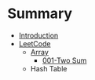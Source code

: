 # Summary

* [Introduction](README.md)
* [LeetCode](leetcode.md)
  * [Array](chapter1/array.md)
    * [001-Two Sum](chapter1/array/001-two-sum.md)
  * Hash Table

